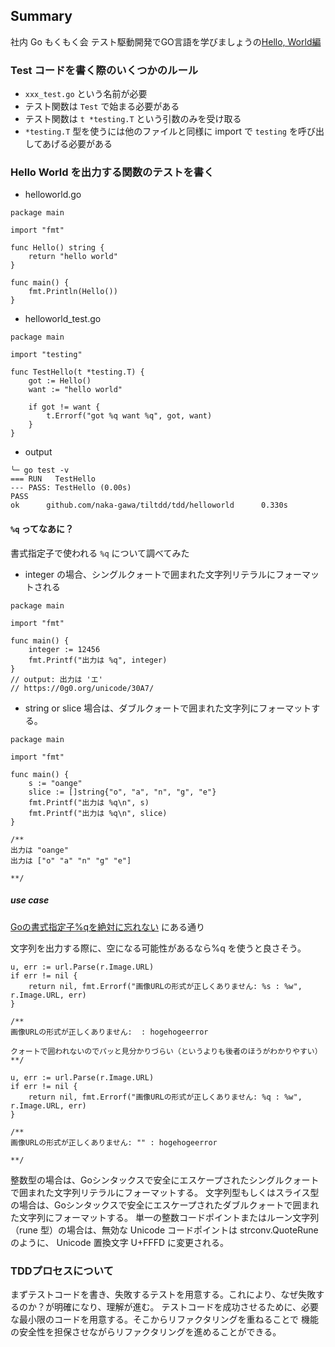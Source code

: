 ## Summary
社内 Go もくもく会
テスト駆動開発でGO言語を学びましょうの[Hello, World編](https://andmorefine.gitbook.io/learn-go-with-tests/go-fundamentals/hello-world)

### Test コードを書く際のいくつかのルール

- `xxx_test.go` という名前が必要
- テスト関数は `Test` で始まる必要がある
- テスト関数は `t *testing.T` という引数のみを受け取る
- `*testing.T` 型を使うには他のファイルと同様に import で `testing` を呼び出してあげる必要がある

### Hello World を出力する関数のテストを書く

- helloworld.go
```golang
package main

import "fmt"

func Hello() string {
    return "hello world"
}

func main() {
    fmt.Println(Hello())
}
```

- helloworld_test.go
```golang
package main

import "testing"

func TestHello(t *testing.T) {
    got := Hello()
    want := "hello world"

    if got != want {
        t.Errorf("got %q want %q", got, want)
    }
}
```

- output
```shell
╰─ go test -v
=== RUN   TestHello
--- PASS: TestHello (0.00s)
PASS
ok      github.com/naka-gawa/tiltdd/tdd/helloworld      0.330s

```

#### `%q` ってなあに？
書式指定子で使われる `%q` について調べてみた

- integer の場合、シングルクォートで囲まれた文字列リテラルにフォーマットされる

```golang
package main

import "fmt"

func main() {
    integer := 12456
    fmt.Printf("出力は %q", integer)
}
// output: 出力は 'エ'
// https://0g0.org/unicode/30A7/
```

- string or slice 場合は、ダブルクォートで囲まれた文字列にフォーマットする。

```golang
package main

import "fmt"

func main() {
    s := "oange"
    slice := []string{"o", "a", "n", "g", "e"}
    fmt.Printf("出力は %q\n", s)
    fmt.Printf("出力は %q\n", slice)
}

/**
出力は "oange"
出力は ["o" "a" "n" "g" "e"]

**/
```

##### use case

[Goの書式指定子%qを絶対に忘れない](https://developer.so-tech.co.jp/entry/2022/08/31/110108) にある通り

文字列を出力する際に、空になる可能性があるなら%q を使うと良さそう。


```golang
u, err := url.Parse(r.Image.URL)
if err != nil {
    return nil, fmt.Errorf("画像URLの形式が正しくありません: %s : %w", r.Image.URL, err)
}

/**
画像URLの形式が正しくありません:  : hogehogeerror

クォートで囲われないのでパッと見分かりづらい（というよりも後者のほうがわかりやすい）
**/

u, err := url.Parse(r.Image.URL)
if err != nil {
    return nil, fmt.Errorf("画像URLの形式が正しくありません: %q : %w", r.Image.URL, err)
}

/**
画像URLの形式が正しくありません: "" : hogehogeerror

**/
```



整数型の場合は、Goシンタックスで安全にエスケープされたシングルクォートで囲まれた文字列リテラルにフォーマットする。
文字列型もしくはスライス型の場合は、Goシンタックスで安全にエスケープされたダブルクォートで囲まれた文字列にフォーマットする。
単一の整数コードポイントまたはルーン文字列（rune 型）の場合は、無効な Unicode コードポイントは strconv.QuoteRune のように、 Unicode 置換文字 U+FFFD に変更される。



### TDDプロセスについて
まずテストコードを書き、失敗するテストを用意する。これにより、なぜ失敗するのか？が明確になり、理解が進む。
テストコードを成功させるために、必要な最小限のコードを用意する。そこからリファクタリングを重ねることで
機能の安全性を担保させながらリファクタリングを進めることができる。


